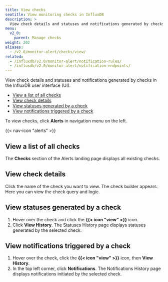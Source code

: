 ```yaml
---
title: View checks
seotitle: View monitoring checks in InfluxDB
description: >
  View check details and statuses and notifications generated by checks in the InfluxDB UI.
menu:
  v2_0:
    parent: Manage checks
weight: 202
aliases:
  - /v2.0/monitor-alert/checks/view/
related:
  - /influxdb/v2.0/monitor-alert/notification-rules/
  - /influxdb/v2.0/monitor-alert/notification-endpoints/
---
```


View check details and statuses and notifications generated by checks in the InfluxDB user interface (UI).

- [View a list of all checks](#view-a-list-of-all-checks)
- [View check details](#view-check-details)
- [View statuses generated by a check](#view-statuses-generated-by-a-check)
- [View notifications triggered by a check](#view-notifications-triggered-by-a-check)

To view checks, click **Alerts** in navigation menu on the left.

{{< nav-icon "alerts" >}}

## View a list of all checks
The **Checks** section of the Alerts landing page displays all existing checks.

## View check details
Click the name of the check you want to view.
The check builder appears.
Here you can view the check query and logic.

## View statuses generated by a check
1. Hover over the check and click the **{{< icon "view" >}}** icon.
2. Click **View History**.
   The Statuses History page displays statuses generated by the selected check.

## View notifications triggered by a check
1. Hover over the check, click the **{{< icon "view" >}}**
   icon, then **View History**.
2. In the top left corner, click **Notifications**.
   The Notifications History page displays notifications initiated by the selected check.
